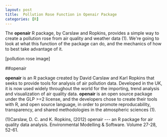 ```yaml
---
layout: post
title:  Pollution Rose Function in Openair Package
categories: [R]
---
```



The **openair** R package, by Carslaw and Ropkins, provides a simple way to create a pollution rose from air quality and weather data (1). We're going to look at what this function of the package can do, and the mechanics of how to best take advantage of it. 

[pollution rose image]

##openair

**openair** is an R package created by David Carslaw and Karl Ropkins that seeks to provide tools for analysis of air pollution data. Developed in the UK, it is now used widely throughout the world for the importing, trend analysis and visualization of air quality data. **openair** is an open source package under the GLP >=2 license, and the developers chose to create their tools with R, and open source language, in order to promote reproducability, transparency, and shared methodologies in the atmospheric sciences (1).








(1)Carslaw, D. C. and K. Ropkins, (2012) openair --- an R package for air quality data analysis. Environmental Modelling & Software. Volume 27-28, 52-61.

